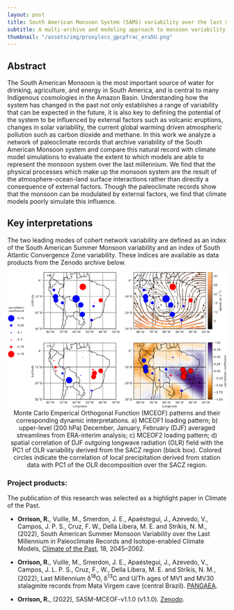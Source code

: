 ```yaml
---
layout: post
title: South American Monsoon System (SAMS) variability over the last millennium
subtitle: A multi-archive and modeling approach to monsoon variability. This project became Chapter I of my doctoral thesis. 
thumbnail: "/assets/img/proxylocs_gpcpfrac_era5U.png"
---
```


## Abstract 
The South American Monsoon is the most important source of water for drinking, agriculture, and energy in South America, and is central to many Indigenous cosmologies in the Amazon Basin. Understanding how the system has changed in the past not only establishes a range of variability that can be expected in the future, it is also key to defining the potential of the system to be influenced by external factors such as volcanic eruptions, changes in solar variability, the current global warming driven atmospheric pollution such as carbon dioxide and methane. In this work we analyze a network of paleoclimate records that archive variability of the South American Monsoon system and compare this natural record with climate model simulations to evaluate the extent to which models are able to represent the monsoon system over the last millennium. We find that the physical processes which make up the monsoon system are the result of the atmosphere-ocean-land surface interactions rather than directly a consequence of external factors. Though the paleoclimate records show that the monsoon can be modulated by external factors, we find that climate models poorly simulate this influence.

## Key interpretations
The two leading modes of cohert network variability are defined as an index of the South American Summer Monsoon variability and an index of South Atlantic Convergence Zone variability. These indices are available as data products from the Zenodo archive below.

<div align="center">
  <img src='/assets/img/mceofint_1_2_Sept21.png' width='600'>
   <figcaption>Monte Carlo Emperical Orthogonal Function (MCEOF) patterns and their corresponding dynamic interpretations. a) MCEOF1 loading pattern; b) upper-level (200 hPa) December, January, February (DJF) averaged streamlines from ERA-interim analysis; c) MCEOF2 loading pattern; d) spatial correlation of DJF outgoing longwave radiation (OLR) field with the PC1 of OLR variability derived from the SACZ region (black box). Colored circles indicate the correlation of local precipitation derived from station data with PC1 of the OLR decomposition over the SACZ region.</figcaption>
</div>

### Project products:

The publication of this research was selected as a highlight paper in Climate of the Past.

- **Orrison, R.**, Vuille, M., Smerdon, J. E., Apaéstegui, J., Azevedo, V., Campos, J. P. S., Cruz, F. W., Della Libera, M. E. and Strı́kis, N. M., (2022), South American Summer Monsoon Variability over the Last Millennium in Paleoclimate Records and Isotope-enabled Climate Models, <a href="https://cp.copernicus.org/articles/18/2045/2022/" target="_blank">Climate of the Past</a>, 18, 2045–2062.

- **Orrison, R.**, Vuille, M., Smerdon, J. E., Apaéstegui, J., Azevedo, V., Campos, J. L. P. S., Cruz, F., W., Della Libera, M. E. and Strı́kis, N. M., (2022), Last Millennium &delta;<sup>18</sup>O, &delta;<sup>13</sup>C and U/Th ages of MV1 and MV30 stalagmite records from Mata Virgem cave (central Brazil). <a href="https://doi.pangaea.de/10.1594/PANGAEA.948181" target="_blank">PANGAEA</a>.

- **Orrison, R.**, (2022), SASM-MCEOF-v1.1.0 (v1.1.0). <a href="https://doi.org/10.5281/zenodo.6949234" target="_blank">Zenodo</a>.
